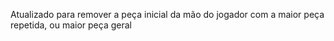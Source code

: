 Atualizado para remover a peça inicial da mão do jogador com a maior peça repetida, ou maior peça geral
